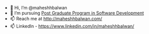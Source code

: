 - 👋 Hi, I’m @maheshhbalwan
- 👀 I’m pursuing [Post Graduate Program in Software Development](https://www.mygreatlearning.com/pg-program-software-engineering-course)
- 📫 Reach me at http://maheshhbalwan.com/
- 📫 LinkedIn - https://www.linkedin.com/in/maheshhbalwan/



<!--- 👋 Hi, I’m @maheshhbalwan
- 👀 I’m interested in ...
- 🌱 I’m currently learning ...
- 💞️ I’m looking to collaborate on ...
- 📫 How to reach me ...
 -->

<!---
maheshhbalwan/maheshhbalwan is a ✨ special ✨ repository because its `README.md` (this file) appears on your GitHub profile.
You can click the Preview link to take a look at your changes.
--->
